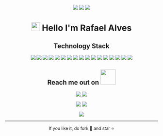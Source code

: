 <!--- Colocar uma imagem -->
<p align="center">
 
</p align="center">
<!--- image/> -->


<p align="center">
 
 <img src="https://badges.pufler.dev/visits/rafaeooliveira/rafaeooliveira"/> 
 <img src="https://badges.pufler.dev/repos/rafaeooliveira"/>
 <img src="https://badges.pufler.dev/commits/monthly/rafaeooliveira" />

</p> 

<h1 align="center">
<img src="https://media.giphy.com/media/hvRJCLFzcasrR4ia7z/giphy.gif" width="28">
Hello I'm Rafael Alves
</h1>

<h2 align="center">Technology Stack</h2>

<p align="center">
<img src="https://img.shields.io/badge/Java-E34A86?style=flat-square&logo=java"/>
<img src="https://img.shields.io/badge/Spring-6DB33F?style=flat-square&logo=spring&logoColor=white"/>
<img src="https://img.shields.io/badge/Lua-2C2D72?style=flat-square&logo=lua&logoColor=white"/>
<img src="https://img.shields.io/badge/RabbitMQ-FF6600?style=flat-square&logo=rabbitmq&logoColor=white"/>
<img src="https://img.shields.io/badge/Linux-FCC624?style=flat-square&logo=linux&logoColor=black"/>
<img src="https://img.shields.io/badge/MySQL-4479A1?style=flat-square&logo=mysql&logoColor=FF6600"/>
<img src="https://img.shields.io/badge/MongoDB-165426?style=flat-square&logo=mongodb"/>
<img src="https://img.shields.io/badge/Git-black?style=flat-square&logo=git"/>
<img src="https://img.shields.io/badge/GitHub-black?style=flat-square&logo=github"/>
<img src="https://img.shields.io/badge/Docker-2496ED?style=flat-square&logo=docker&logoColor=white"/>
<img src="https://img.shields.io/badge/Jenkins-D24939?style=flat-square&logo=jenkins&logoColor=white"/>
<img src="https://img.shields.io/badge/HTML5-E34F26?style=flat-square&logo=html5&logoColor=white"/>
<img src="https://img.shields.io/badge/CSS3-1572B6?style=flat-square&logo=css3"/>
<img src="https://img.shields.io/badge/Bootstrap-563D7C?style=flat-square&logo=bootstrap"/>
<img src="https://img.shields.io/badge/JavaScript-black?style=flat-square&logo=javascript"/>
<img src="https://img.shields.io/badge/Nodejs-black?style=flat-square&logo=Node.js"/>
<img src="https://img.shields.io/badge/React-black?style=flat-square&logo=react"/>
</p>
<h2 align="center">Reach me out on <img src="https://media0.giphy.com/media/jqNPzdTTxQfOgOqpO4/source.gif" width="50"></h2>
<p align="center">
<!--<a href="https://www.instagram.com/rafaeooliveira/">
<img src="https://img.shields.io/badge/-rafaeooliveira-E4405F?style=flat-square&logo=instagram&logoColor=white&link=https://www.instagram.com/rafaeooliveira/"/>
</a>-->
<a href="mailto: rafaell.oliveira001@gmail.com">
 <img src="https://img.shields.io/badge/-rafaeooliveira-c14438?style=flat-square&logo=Gmail&logoColor=white&link=mailto:rafaell.oliveira001@gmail.com"/>
</a>
<a href="https://linkedin.com/in/rafael-alves-961b78133/">
 <img src="https://img.shields.io/badge/-rafaeooliveira-blue?style=flat-square&logo=Linkedin&logoColor=white&link=https://www.linkedin.com/in/rafael-alves-961b78133/"/>
</a>
</p>

<p align = "center">
  <img  src = "https://github-readme-stats.vercel.app/api?username=rafaeooliveira&show_icons=true&theme=radical&line_height=27">
  <img src = "https://github-readme-stats.vercel.app/api/top-langs/?username=rafaeooliveira&hide=html,css&theme=radical">
</p>



<p align = "center">
 <img  src="https://github-readme-streak-stats.herokuapp.com/?user=rafaeooliveira&show_icons=true&locale=en&layout=compact&theme=radical&line_height=0" />
</p> 
 
<hr>
<p align="center">If you like it, do fork 🍴 and star ⭐</p>
